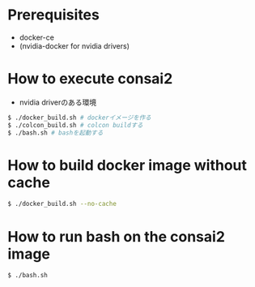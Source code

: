 # Prerequisites
- docker-ce
- (nvidia-docker for nvidia drivers)

# How to execute consai2
- nvidia driverのある環境
```bash
$ ./docker_build.sh # dockerイメージを作る
$ ./colcon_build.sh # colcon buildする
$ ./bash.sh # bashを起動する
```

# How to build docker image without cache
```bash
$ ./docker_build.sh --no-cache
```

# How to run bash on the consai2 image

```bash
$ ./bash.sh
```
